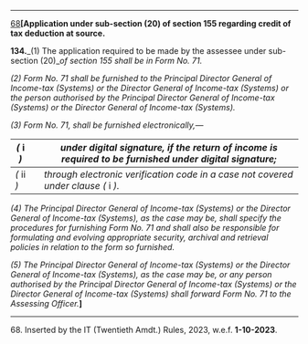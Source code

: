 ****

[68](javascript:ShowFootnote\('fn568'\);)**[Application under sub-section (20) of section 155 regarding credit of tax deduction at source.**

**134.**_(1) The application required to be made by the assessee under sub-section (20)__of section 155 shall be in Form No. 71._

_(2) Form No. 71 shall be furnished to the Principal Director General of Income-tax (Systems) or the Director General of Income-tax (Systems) or the person authorised by the Principal Director General of Income-tax (Systems) or the Director General of Income-tax (Systems)._

_(3) Form No. 71, shall be furnished electronically,—_

 _(_ i _)_|  |  _under digital signature, if the return of income is required to be furnished under digital signature;_  
---|---|---  
_(_ ii _)_|  |  _through electronic verification code in a case not covered under clause (_ i _)._  
  
_(4) The Principal Director General of Income-tax (Systems) or the Director General of Income-tax (Systems), as the case may be, shall specify the procedures for furnishing Form No. 71 and shall also be responsible for formulating and evolving appropriate security, archival and retrieval policies in relation to the form so furnished._

_(5) The Principal Director General of Income-tax (Systems) or the Director General of Income-tax (Systems), as the case may be, or any person authorised by the Principal Director General of Income-tax (Systems) or the Director General of Income-tax (Systems) shall forward Form No. 71 to the Assessing Officer._**]**

* * *

68\. Inserted by the IT (Twentieth Amdt.) Rules, 2023, w.e.f. **1-10-2023**.